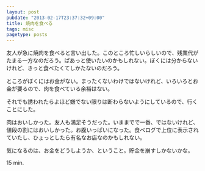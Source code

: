 ```yaml
---
layout: post
pubdate: "2013-02-17T23:37:32+09:00"
title: 焼肉を食べる
tags: misc
pagetype: posts
---
```

友人が急に焼肉を食べると言い出した。このところ忙しいらしいので、残業代がたまる一方なのだろう。ぱあっと使いたいのかもしれない。ぼくには分からないけれど、きっと食べたくてしかたないのだろう。

ところがぼくにはお金がない。まったくないわけではないけれど、いろいろとお金が要るので、肉を食べている余裕はない。

それでも誘われたらよほど嫌でない限りは断わらないようにしているので、行くことにした。

肉はおいしかった。友人も満足そうだった。いままでで一番、ではないけれど、値段の割にはおいしかった。お腹いっぱいになった。食べログで上位に表示されていたし、ひょっとしたら有名なお店なのかもしれない。

気になるのは、お金をどうしようか、ということ。貯金を崩すしかないかな。

15 min.
